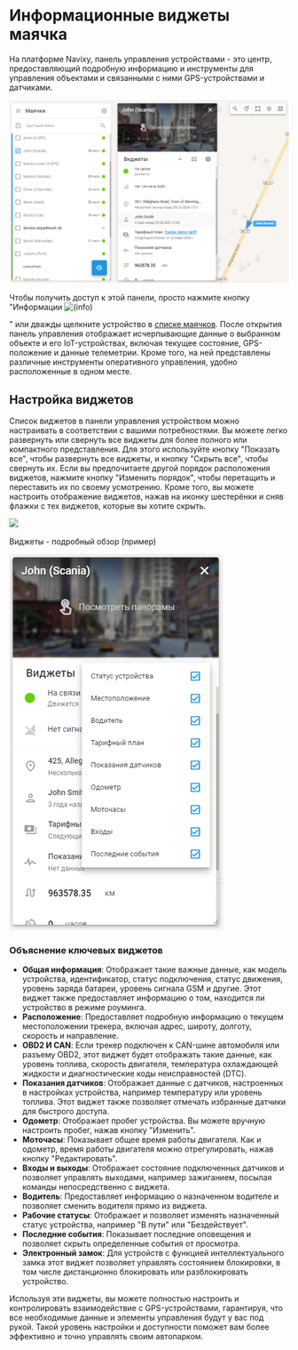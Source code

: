# Информационные виджеты маячка

На платформе Navixy, панель управления устройствами - это центр, предоставляющий подробную информацию и инструменты для управления объектами и связанными с ними GPS-устройствами и датчиками.

![image-20241030-075208.png](attachments/image-20241030-075208.png)

Чтобы получить доступ к этой панели, просто нажмите кнопку "Информации ![(info)](https://squaregps.atlassian.net/wiki/s/202524763/6452/6c9b85a781591aed7dd12809367dcc24a5b3478b/_/images/icons/emoticons/information.png)

" или дважды щелкните устройство в [списке маячков](../page-8b3ad27f-05dc-46ae-8ef5-3c753326d3dc.md). После открытия панель управления отображает исчерпывающие данные о выбранном объекте и его IoT-устройствах, включая текущее состояние, GPS-положение и данные телеметрии. Кроме того, на ней представлены различные инструменты оперативного управления, удобно расположенные в одном месте.

## Настройка виджетов

Список виджетов в панели управления устройством можно настраивать в соответствии с вашими потребностями. Вы можете легко развернуть или свернуть все виджеты для более полного или компактного представления. Для этого используйте кнопку "Показать все", чтобы развернуть все виджеты, и кнопку "Скрыть все", чтобы свернуть их. Если вы предпочитаете другой порядок расположения виджетов, нажмите кнопку "Изменить порядок", чтобы перетащить и переставить их по своему усмотрению. Кроме того, вы можете настроить отображение виджетов, нажав на иконку шестерёнки и сняв флажки с тех виджетов, которые вы хотите скрыть.

![](https://squaregps.atlassian.net/wiki/images/icons/grey_arrow_down.png)

Виджеты - подробный обзор (пример)

![image-20241030-075239.png](attachments/image-20241030-075239.png)

### Объяснение ключевых виджетов

- **Общая информация**: Отображает такие важные данные, как модель устройства, идентификатор, статус подключения, статус движения, уровень заряда батареи, уровень сигнала GSM и другие. Этот виджет также предоставляет информацию о том, находится ли устройство в режиме роуминга.
- **Расположение**: Предоставляет подробную информацию о текущем местоположении трекера, включая адрес, широту, долготу, скорость и направление.
- **OBD2 И CAN**: Если трекер подключен к CAN-шине автомобиля или разъему OBD2, этот виджет будет отображать такие данные, как уровень топлива, скорость двигателя, температура охлаждающей жидкости и диагностические коды неисправностей (DTC).
- **Показания датчиков**: Отображает данные с датчиков, настроенных в настройках устройства, например температуру или уровень топлива. Этот виджет также позволяет отмечать избранные датчики для быстрого доступа.
- **Одометр**: Отображает пробег устройства. Вы можете вручную настроить пробег, нажав кнопку "Изменить".
- **Моточасы**: Показывает общее время работы двигателя. Как и одометр, время работы двигателя можно отрегулировать, нажав кнопку "Редактировать".
- **Входы и выходы**: Отображает состояние подключенных датчиков и позволяет управлять выходами, например зажиганием, посылая команды непосредственно с виджета.
- **Водитель**: Предоставляет информацию о назначенном водителе и позволяет сменить водителя прямо из виджета.
- **Рабочие статусы**: Отображает и позволяет изменять назначенный статус устройства, например "В пути" или "Бездействует".
- **Последние события**: Показывает последние оповещения и позволяет скрыть определенные события от просмотра.
- **Электронный замок**: Для устройств с функцией интеллектуального замка этот виджет позволяет управлять состоянием блокировки, в том числе дистанционно блокировать или разблокировать устройство.

Используя эти виджеты, вы можете полностью настроить и контролировать взаимодействие с GPS-устройствами, гарантируя, что все необходимые данные и элементы управления будут у вас под рукой. Такой уровень настройки и доступности поможет вам более эффективно и точно управлять своим автопарком.